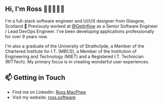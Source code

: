 ## Hi, I'm Ross 👋🏻👨🏻‍💻

I'm a full-stack software engineer and UI/UX designer from Glasgow, Scotland 🏴󠁧󠁢󠁳󠁣󠁴󠁿 Previously worked at [@GetInflow](https://github.com/GetInflow) as a Senior Software Engineer / Lead DevOps Engineer. I've been developing applications professionally for over 9 years now.

I'm also a graduate of the University of Strathclyde, a Member of the Chartered Institute for I.T. (MBCS), a Member of the Institution of Engineering and Technology (MIET) and a Registered I.T. Technician (RITTech). My primary focus is in creating wonderful user experiences.

## 📫 Getting in Touch
- Find me on LinkedIn: [Ross MacPhee](https://www.linkedin.com/in/ross-macphee/)
- Visit my website: [ross.software](https://ross.software/)
